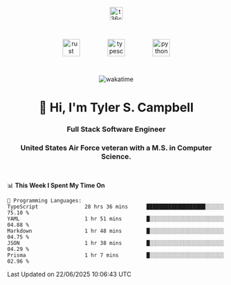<p align="center">
<a href="https://www.linkedin.com/in/t36campbell" target="blank"><img align="center" src="https://ik.imagekit.io/t36campbell/Portfolio/linkedin.png.original_m8bbGgPh6.png" alt="t36campbell" height="30" width="30" /></a>
</p>
<p align="center">
    <img src="https://rustacean.net/assets/rustacean-orig-noshadow.svg" alt="rust" width="40" height="40" style="margin: 6%;" />
    <img src="https://cdn.worldvectorlogo.com/logos/typescript.svg" alt="typescript" width="40" height="40" style="margin: 6%;" />
    <img src="https://cdn.worldvectorlogo.com/logos/python-5.svg" alt="python" width="40" height="40" style="margin: 6%;" />
</p>
<div align="center">
  
  ![wakatime](https://wakatime.com/badge/user/738aac7f-8868-4bc3-a1df-4c36703ee4b6.svg)
  
</div>

<h1 align="center">👋 Hi, I'm Tyler S. Campbell</h1>
<h3 align="center">Full Stack Software Engineer</h3>
<h3 align="center">United States Air Force veteran with a M.S. in Computer Science.</h3>
<br>

<!--START_SECTION:waka-->
📊 **This Week I Spent My Time On** 

```text
💬 Programming Languages: 
TypeScript               28 hrs 36 mins      ███████████████████░░░░░░   75.10 % 
YAML                     1 hr 51 mins        █░░░░░░░░░░░░░░░░░░░░░░░░   04.88 % 
Markdown                 1 hr 48 mins        █░░░░░░░░░░░░░░░░░░░░░░░░   04.75 % 
JSON                     1 hr 38 mins        █░░░░░░░░░░░░░░░░░░░░░░░░   04.29 % 
Prisma                   1 hr 7 mins         █░░░░░░░░░░░░░░░░░░░░░░░░   02.96 % 
```


 Last Updated on 22/06/2025 10:06:43 UTC
<!--END_SECTION:waka-->
